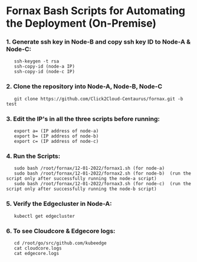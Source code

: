 # Fornax Bash Scripts for Automating the Deployment (On-Premise)

### 1. Generate ssh key in Node-B and copy ssh key ID to Node-A & Node-C:
       ssh-keygen -t rsa
       ssh-copy-id (node-a IP)
       ssh-copy-id (node-c IP)

### 2. Clone the repository into Node-A, Node-B, Node-C
       git clone https://github.com/Click2Cloud-Centaurus/fornax.git -b test

### 3. Edit the IP's in all the three scripts before running:
       export a= (IP address of node-a)
       export b= (IP address of node-b)
       export c= (IP address of node-c)

### 4. Run the Scripts:
       sudo bash /root/fornax/12-01-2022/fornax1.sh (for node-a)
       sudo bash /root/fornax/12-01-2022/fornax2.sh (for node-b)  (run the script only after successfully running the node-a script)
       sudo bash /root/fornax/12-01-2022/fornax3.sh (for node-c)  (run the script only after successfully running the node-b script)
  
### 5. Verify the Edgecluster in Node-A:
       kubectl get edgecluster
       
### 6. To see Cloudcore & Edgecore logs:
       cd /root/go/src/github.com/kubeedge
       cat cloudcore.logs
       cat edgecore.logs
       
###
